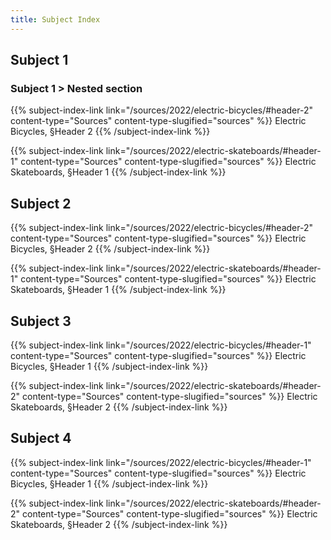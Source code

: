 ```yaml
---
title: Subject Index
---
```


<!-- subject-index -->

## Subject 1

### Subject 1 > Nested section

{{% subject-index-link link="/sources/2022/electric-bicycles/#header-2" content-type="Sources" content-type-slugified="sources" %}}
Electric Bicycles, §Header 2
{{% /subject-index-link %}}

{{% subject-index-link link="/sources/2022/electric-skateboards/#header-1" content-type="Sources" content-type-slugified="sources" %}}
Electric Skateboards, §Header 1
{{% /subject-index-link %}}

## Subject 2

{{% subject-index-link link="/sources/2022/electric-bicycles/#header-2" content-type="Sources" content-type-slugified="sources" %}}
Electric Bicycles, §Header 2
{{% /subject-index-link %}}

{{% subject-index-link link="/sources/2022/electric-skateboards/#header-1" content-type="Sources" content-type-slugified="sources" %}}
Electric Skateboards, §Header 1
{{% /subject-index-link %}}

## Subject 3

{{% subject-index-link link="/sources/2022/electric-bicycles/#header-1" content-type="Sources" content-type-slugified="sources" %}}
Electric Bicycles, §Header 1
{{% /subject-index-link %}}

{{% subject-index-link link="/sources/2022/electric-skateboards/#header-2" content-type="Sources" content-type-slugified="sources" %}}
Electric Skateboards, §Header 2
{{% /subject-index-link %}}

## Subject 4

{{% subject-index-link link="/sources/2022/electric-bicycles/#header-1" content-type="Sources" content-type-slugified="sources" %}}
Electric Bicycles, §Header 1
{{% /subject-index-link %}}

{{% subject-index-link link="/sources/2022/electric-skateboards/#header-2" content-type="Sources" content-type-slugified="sources" %}}
Electric Skateboards, §Header 2
{{% /subject-index-link %}}



<!-- subject-index -->
